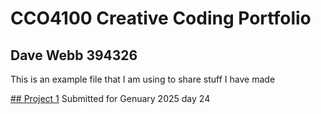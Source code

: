 # CCO4100 Creative Coding Portfolio
## Dave Webb 394326

This is an example file that I am using to share stuff I have made

[## Project 1]()
Submitted for Genuary 2025 day 24
